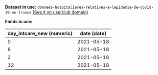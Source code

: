 **Dataset in use:** `donnees-hospitalieres-relatives-a-lepidemie-de-covid-19-en-france` [(See it on userclub domain)](https://userclub.opendatasoft.com/explore/dataset/donnees-hospitalieres-relatives-a-lepidemie-de-covid-19-en-france/table/)

**Fields in use:**

|day_intcare_new (numeric)|date (date)|
|---|---|
|0|2021-05-18|
|8|2021-05-18|
|2|2021-05-18|
|12|2021-05-18|

